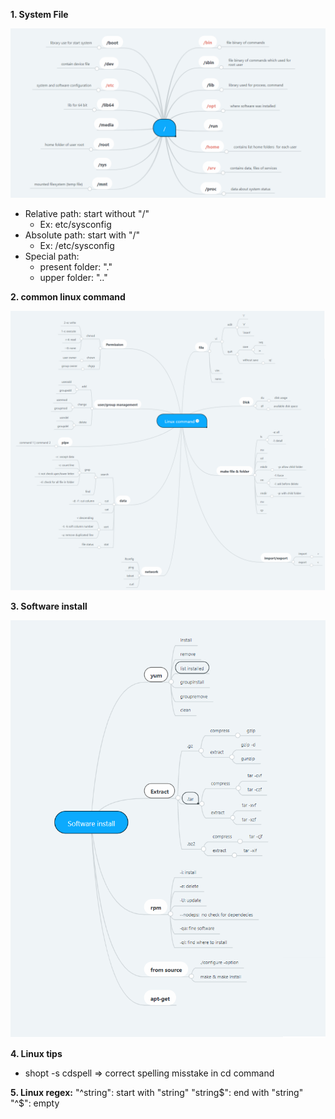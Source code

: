 **1. System File**


![System File](img/SystemFolder.png)

- Relative path: start without "/"
  - Ex: etc/sysconfig 
- Absolute path: start with "/"
  - Ex: /etc/sysconfig
- Special path:
  - present folder: "."
  - upper folder: ".."


**2. common linux command**

![common linux command](img/LinuxCommand.png)


**3. Software install**

![Software install](img/SoftwareInstall.png)

**4. Linux tips**

- shopt -s cdspell => correct spelling misstake in cd command


**5. Linux regex:**
"^string": start with "string"
"string$": end with "string"
"^$": empty